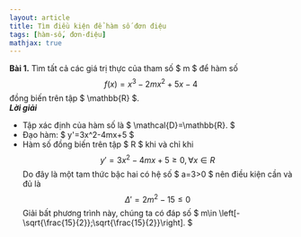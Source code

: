 ```yaml
---
layout: article
title: Tìm điều kiện để hàm số đơn điệu
tags: [hàm-số, đơn-điệu]
mathjax: true
---
```

**Bài 1.** Tìm tất cả các giá trị thực của tham số $ m $ để hàm số $$ f(x)=x^3-2mx^2+5x-4$$ đồng biến trên tập $ \mathbb{R} $.  
***Lời giải***
* Tập xác định của hàm số là $ \mathcal{D}=\mathbb{R}. $
* Đạo hàm: $ y'=3x^2-4mx+5 $
* Hàm số đồng biến trên tập $ R $ khi và chỉ khi 
$$ y'=3x^2-4mx+5 \geq 0, \forall x\in R $$
Do đây là một tam thức bậc hai có hệ số $ a=3>0 $ nên điều kiện cần và đủ là
$$ \Delta'=2m^2-15 \leq 0$$
Giải bất phương trình này, chúng ta có đáp số $ m\in \left[-\sqrt{\frac{15}{2}};\sqrt{\frac{15}{2}}\right]. $